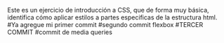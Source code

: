 Este es un ejercicio de introducción a CSS, que de forma muy básica, identifica cómo aplicar estilos a partes especificas de la estructura html.
#Ya agregue mi primer commit
#segundo commit flexbox
#TERCER COMMIT
#commit de media queries